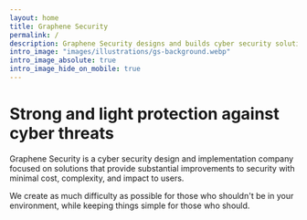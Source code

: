 ```yaml
---
layout: home
title: Graphene Security
permalink: /
description: Graphene Security designs and builds cyber security solutions that are strong, light, and effective.
intro_image: "images/illustrations/gs-background.webp"
intro_image_absolute: true
intro_image_hide_on_mobile: true
---
```


# Strong and light protection against cyber threats

Graphene Security is a cyber security design and implementation company focused on solutions that provide substantial improvements to security with minimal cost, complexity, and impact to users.

We create as much difficulty as possible for those who shouldn't be in your environment, while keeping things simple for those who should.
